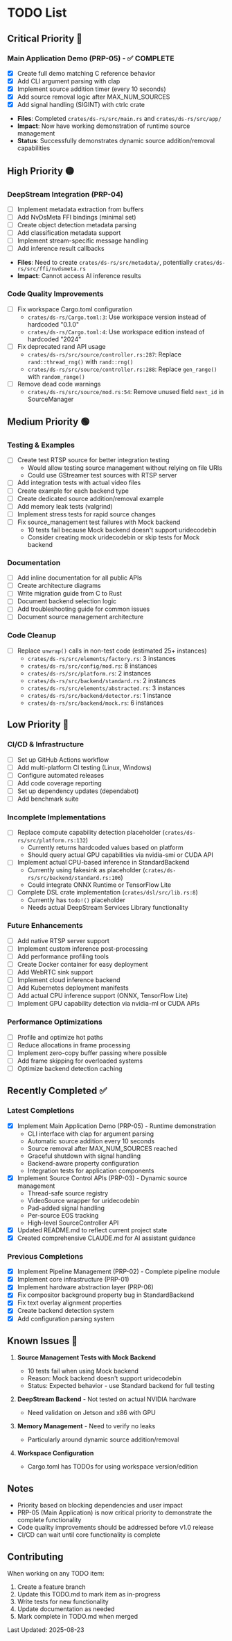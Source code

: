 # TODO List

## Critical Priority 🔴

### Main Application Demo (PRP-05) - ✅ COMPLETE
- [x] Create full demo matching C reference behavior
- [x] Add CLI argument parsing with clap
- [x] Implement source addition timer (every 10 seconds)
- [x] Add source removal logic after MAX_NUM_SOURCES
- [x] Add signal handling (SIGINT) with ctrlc crate
- **Files**: Completed `crates/ds-rs/src/main.rs` and `crates/ds-rs/src/app/`
- **Impact**: Now have working demonstration of runtime source management
- **Status**: Successfully demonstrates dynamic source addition/removal capabilities

## High Priority 🟡

### DeepStream Integration (PRP-04)
- [ ] Implement metadata extraction from buffers
- [ ] Add NvDsMeta FFI bindings (minimal set)
- [ ] Create object detection metadata parsing
- [ ] Add classification metadata support
- [ ] Implement stream-specific message handling
- [ ] Add inference result callbacks
- **Files**: Need to create `crates/ds-rs/src/metadata/`, potentially `crates/ds-rs/src/ffi/nvdsmeta.rs`
- **Impact**: Cannot access AI inference results

### Code Quality Improvements
- [ ] Fix workspace Cargo.toml configuration
  - `crates/ds-rs/Cargo.toml:3`: Use workspace version instead of hardcoded "0.1.0"
  - `crates/ds-rs/Cargo.toml:4`: Use workspace edition instead of hardcoded "2024"
- [ ] Fix deprecated rand API usage
  - `crates/ds-rs/src/source/controller.rs:287`: Replace `rand::thread_rng()` with `rand::rng()`
  - `crates/ds-rs/src/source/controller.rs:288`: Replace `gen_range()` with `random_range()`
- [ ] Remove dead code warnings
  - `crates/ds-rs/src/source/mod.rs:54`: Remove unused field `next_id` in SourceManager

## Medium Priority 🟢

### Testing & Examples
- [ ] Create test RTSP source for better integration testing
  - Would allow testing source management without relying on file URIs
  - Could use GStreamer test sources with RTSP server
- [ ] Add integration tests with actual video files
- [ ] Create example for each backend type
- [ ] Create dedicated source addition/removal example
- [ ] Add memory leak tests (valgrind)
- [ ] Implement stress tests for rapid source changes
- [ ] Fix source_management test failures with Mock backend
  - 10 tests fail because Mock backend doesn't support uridecodebin
  - Consider creating mock uridecodebin or skip tests for Mock backend

### Documentation
- [ ] Add inline documentation for all public APIs
- [ ] Create architecture diagrams
- [ ] Write migration guide from C to Rust
- [ ] Document backend selection logic
- [ ] Add troubleshooting guide for common issues
- [ ] Document source management architecture

### Code Cleanup
- [ ] Replace `unwrap()` calls in non-test code (estimated 25+ instances)
  - `crates/ds-rs/src/elements/factory.rs`: 3 instances
  - `crates/ds-rs/src/config/mod.rs`: 8 instances
  - `crates/ds-rs/src/platform.rs`: 2 instances
  - `crates/ds-rs/src/backend/standard.rs`: 2 instances
  - `crates/ds-rs/src/elements/abstracted.rs`: 3 instances
  - `crates/ds-rs/src/backend/detector.rs`: 1 instance
  - `crates/ds-rs/src/backend/mock.rs`: 6 instances

## Low Priority 🔵

### CI/CD & Infrastructure
- [ ] Set up GitHub Actions workflow
- [ ] Add multi-platform CI testing (Linux, Windows)
- [ ] Configure automated releases
- [ ] Add code coverage reporting
- [ ] Set up dependency updates (dependabot)
- [ ] Add benchmark suite

### Incomplete Implementations
- [ ] Replace compute capability detection placeholder (`crates/ds-rs/src/platform.rs:132`)
  - Currently returns hardcoded values based on platform
  - Should query actual GPU capabilities via nvidia-smi or CUDA API
- [ ] Implement actual CPU-based inference in StandardBackend
  - Currently using fakesink as placeholder (`crates/ds-rs/src/backend/standard.rs:106`)
  - Could integrate ONNX Runtime or TensorFlow Lite
- [ ] Complete DSL crate implementation (`crates/dsl/src/lib.rs:8`)
  - Currently has `todo!()` placeholder
  - Needs actual DeepStream Services Library functionality

### Future Enhancements
- [ ] Add native RTSP server support
- [ ] Implement custom inference post-processing
- [ ] Add performance profiling tools
- [ ] Create Docker container for easy deployment
- [ ] Add WebRTC sink support
- [ ] Implement cloud inference backend
- [ ] Add Kubernetes deployment manifests
- [ ] Add actual CPU inference support (ONNX, TensorFlow Lite)
- [ ] Implement GPU capability detection via nvidia-ml or CUDA APIs

### Performance Optimizations
- [ ] Profile and optimize hot paths
- [ ] Reduce allocations in frame processing
- [ ] Implement zero-copy buffer passing where possible
- [ ] Add frame skipping for overloaded systems
- [ ] Optimize backend detection caching

## Recently Completed ✅

### Latest Completions
- [x] Implement Main Application Demo (PRP-05) - Runtime demonstration
  - CLI interface with clap for argument parsing
  - Automatic source addition every 10 seconds
  - Source removal after MAX_NUM_SOURCES reached
  - Graceful shutdown with signal handling
  - Backend-aware property configuration
  - Integration tests for application components
- [x] Implement Source Control APIs (PRP-03) - Dynamic source management
  - Thread-safe source registry
  - VideoSource wrapper for uridecodebin
  - Pad-added signal handling
  - Per-source EOS tracking
  - High-level SourceController API
- [x] Updated README.md to reflect current project state
- [x] Created comprehensive CLAUDE.md for AI assistant guidance

### Previous Completions
- [x] Implement Pipeline Management (PRP-02) - Complete pipeline module
- [x] Implement core infrastructure (PRP-01)
- [x] Implement hardware abstraction layer (PRP-06)
- [x] Fix compositor background property bug in StandardBackend
- [x] Fix text overlay alignment properties
- [x] Create backend detection system
- [x] Add configuration parsing system

## Known Issues 🐛

1. **Source Management Tests with Mock Backend**
   - 10 tests fail when using Mock backend
   - Reason: Mock backend doesn't support uridecodebin
   - Status: Expected behavior - use Standard backend for full testing

2. **DeepStream Backend** - Not tested on actual NVIDIA hardware
   - Need validation on Jetson and x86 with GPU

3. **Memory Management** - Need to verify no leaks
   - Particularly around dynamic source addition/removal

4. **Workspace Configuration**
   - Cargo.toml has TODOs for using workspace version/edition

## Notes

- Priority based on blocking dependencies and user impact
- PRP-05 (Main Application) is now critical priority to demonstrate the complete functionality
- Code quality improvements should be addressed before v1.0 release
- CI/CD can wait until core functionality is complete

## Contributing

When working on any TODO item:
1. Create a feature branch
2. Update this TODO.md to mark item as in-progress
3. Write tests for new functionality
4. Update documentation as needed
5. Mark complete in TODO.md when merged

Last Updated: 2025-08-23